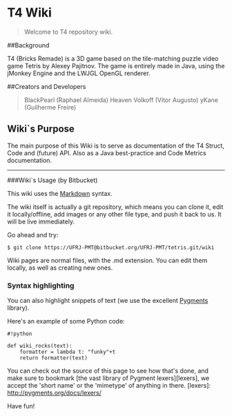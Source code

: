 # T4 Wiki

>Welcome to T4 repository wiki.

##Background

T4 (Bricks Remade) is a 3D game based on the tile-matching puzzle video game Tetris by Alexey Pajitnov. The game is entirely made in Java, using the jMonkey Engine and the LWJGL OpenGL renderer.

##Creators and Developers

>BlackPearl (Raphael Almeida)
>Heaven Volkoff (Vítor Augusto)
>yKane (Guilherme Freire)

## Wiki`s Purpose

The main purpose of this Wiki is to serve as documentation of the T4 Struct, Code and (future) API. Also as a Java best-practice and Code Metrics documentation. 

_____________________________________________________________________________________________________

###Wiki`s Usage (by Bitbucket)

This wiki uses the [Markdown](http://daringfireball.net/projects/markdown/) syntax.

The wiki itself is actually a git repository, which means you can clone it, edit it locally/offline, add images or any other file type, and push it back to us. It will be live immediately.

Go ahead and try:

```
$ git clone https://UFRJ-PMT@bitbucket.org/UFRJ-PMT/tetris.git/wiki
```

Wiki pages are normal files, with the .md extension. You can edit them locally, as well as creating new ones.

### Syntax highlighting


You can also highlight snippets of text (we use the excellent [Pygments][] library).

[Pygments]: http://pygments.org/


Here's an example of some Python code:

```
#!python

def wiki_rocks(text):
    formatter = lambda t: "funky"+t
    return formatter(text)
```


You can check out the source of this page to see how that's done, and make sure to bookmark [the vast library of Pygment lexers][lexers], we accept the 'short name' or the 'mimetype' of anything in there.
[lexers]: http://pygments.org/docs/lexers/


Have fun!
